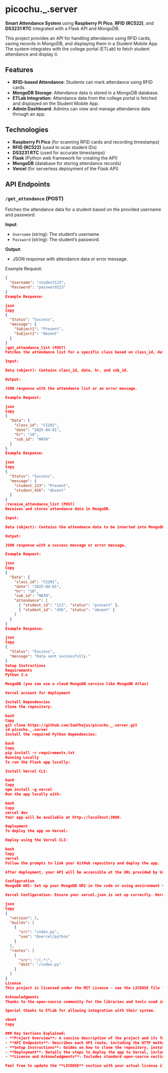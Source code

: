 # picochu._.server

**Smart Attendance System** using **Raspberry Pi Pico**, **RFID (RC522)**, and **DS3231 RTC** integrated with a Flask API and MongoDB.

This project provides an API for handling attendance using RFID cards, saving records in MongoDB, and displaying them in a Student Mobile App. The system integrates with the college portal (ETLab) to fetch student attendance and display it.

## Features

- **RFID-based Attendance**: Students can mark attendance using RFID cards.
- **MongoDB Storage**: Attendance data is stored in a MongoDB database.
- **ETLab Integration**: Attendance data from the college portal is fetched and displayed on the Student Mobile App.
- **Admin Dashboard**: Admins can view and manage attendance data through an app.

## Technologies

- **Raspberry Pi Pico** (for scanning RFID cards and recording timestamps)
- **RFID (RC522)** (used to scan student IDs)
- **DS3231 RTC** (used for accurate timestamps)
- **Flask** (Python web framework for creating the API)
- **MongoDB** (database for storing attendance records)
- **Vercel** (for serverless deployment of the Flask API)

## API Endpoints

### `/get_attendance` (POST)
Fetches the attendance data for a student based on the provided username and password.

**Input**:
- `Username` (string): The student’s username.
- `Password` (string): The student’s password.

**Output**:
- JSON response with attendance data or error message.

Example Request:
```json
{
  "Username": "student123",
  "Password": "password123"
}
Example Response:

json
Copy
{
  "Status": "Success",
  "message": {
    "Subject1": "Present",
    "Subject2": "Absent"
  }
}
/get_attendance_list (POST)
Fetches the attendance list for a specific class based on class_id, date, hr, and sub_id.

Input:

Data (object): Contains class_id, date, hr, and sub_id.

Output:

JSON response with the attendance list or an error message.

Example Request:

json
Copy
{
  "Data": {
    "class_id": "CS101",
    "date": "2025-04-01",
    "hr": "10",
    "sub_id": "MATH"
  }
}
Example Response:

json
Copy
{
  "Status": "Success",
  "message": {
    "student_123": "Present",
    "student_456": "Absent"
  }
}
/receive_attendance_list (POST)
Receives and stores attendance data in MongoDB.

Input:

Data (object): Contains the attendance data to be inserted into MongoDB.

Output:

JSON response with a success message or error message.

Example Request:

json
Copy
{
  "Data": {
    "class_id": "CS101",
    "date": "2025-04-01",
    "hr": "10",
    "sub_id": "MATH",
    "attendance": [
      { "student_id": "123", "status": "present" },
      { "student_id": "456", "status": "absent" }
    ]
  }
}
Example Response:

json
Copy
{
  "Status": "Success",
  "message": "Data sent successfully."
}
Setup Instructions
Requirements
Python 3.x

MongoDB (you can use a cloud MongoDB service like MongoDB Atlas)

Vercel account for deployment

Install Dependencies
Clone the repository:

bash
Copy
git clone https://github.com/IamThejus/picochu._.server.git
cd picochu._.server
Install the required Python dependencies:

bash
Copy
pip install -r requirements.txt
Running Locally
To run the Flask app locally:

Install Vercel CLI:

bash
Copy
npm install -g vercel
Run the app locally with:

bash
Copy
vercel dev
Your app will be available at http://localhost:3000.

Deployment
To deploy the app on Vercel:

Deploy using the Vercel CLI:

bash
Copy
vercel
Follow the prompts to link your GitHub repository and deploy the app.

After deployment, your API will be accessible at the URL provided by Vercel.

Configuration
MongoDB URI: Set up your MongoDB URI in the code or using environment variables. For security reasons, avoid hardcoding sensitive information in the codebase.

Vercel Configuration: Ensure your vercel.json is set up correctly. Here's an example:

json
Copy
{
  "version": 2,
  "builds": [
    {
      "src": "index.py",
      "use": "@vercel/python"
    }
  ],
  "routes": [
    {
      "src": "/(.*)",
      "dest": "/index.py"
    }
  ]
}
License
This project is licensed under the MIT License - see the LICENSE file for details.

Acknowledgments
Thanks to the open-source community for the libraries and tools used in this project.

Special thanks to ETLab for allowing integration with their system.

vbnet
Copy

### Key Sections Explained:
- **Project Overview**: A concise description of the project and its functionality.
- **API Endpoints**: Describes each API route, including the HTTP method, expected input, and output. Example requests and responses are provided for each endpoint.
- **Setup Instructions**: Guides on how to clone the repository, install dependencies, and run the app locally.
- **Deployment**: Details the steps to deploy the app to Vercel, including the necessary configurations.
- **License and Acknowledgments**: Includes standard open-source sections like the MIT License and acknowledgments for external resources.

Feel free to update the **LICENSE** section with your actual license if it's different from MIT. Let me know if you need any further adjustments!

